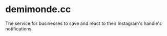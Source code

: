 # demimonde.cc
The service for businesses to save and react to their Instagram's handle's notifications.
